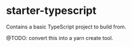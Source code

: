 # starter-typescript

Contains a basic TypeScript project to build from.

@TODO: convert this into a yarn create tool.
